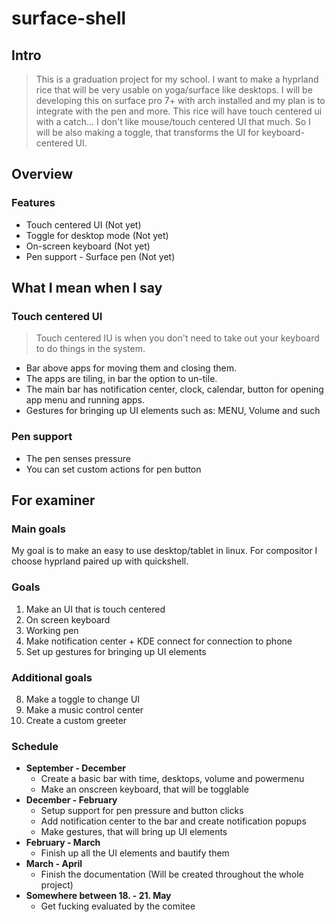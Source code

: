 # surface-shell
## Intro
> This is a graduation project for my school. I want to make a hyprland rice that will be very usable on yoga/surface like desktops. I will be developing this on surface pro 7+ with arch installed and my plan is to integrate with the pen and more. This rice will have touch centered ui with a catch... I don't like mouse/touch centered UI that much. So I will be also making a toggle, that transforms the UI for keyboard-centered UI.
## Overview
### Features 
- Touch centered UI (Not yet)
- Toggle for desktop mode (Not yet)
- On-screen keyboard (Not yet)
- Pen support - Surface pen (Not yet)
## What I mean when I say
### Touch centered UI

>  Touch centered IU is when you don't need to take out your keyboard to do things in the system.

- Bar above apps for moving them and closing them.
- The apps are tiling, in bar the option to un-tile.
- The main bar has notification center, clock, calendar, button for opening app menu and running apps.
- Gestures for bringing up UI elements such as: MENU, Volume and such
### Pen support
- The pen senses pressure
- You can set custom actions for pen button
## For examiner
### Main goals
My goal is to make an easy to use desktop/tablet in linux. For compositor I choose hyprland paired up with quickshell.
### Goals
1) Make an UI that is touch centered
2) On screen keyboard
3) Working pen
4) Make notification center + KDE connect for connection to phone
5) Set up gestures for bringing up UI elements
### Additional goals
8) Make a toggle to change UI
9) Make a music control center
10) Create a custom greeter
### Schedule
- **September - December**
  - Create a basic bar with time, desktops, volume and powermenu
  - Make an onscreen keyboard, that will be togglable
- **December - February**
  - Setup support for pen pressure and button clicks
  - Add notification center to the bar and create notification popups
  - Make gestures, that will bring up UI elements
- **February - March**
  - Finish up all the UI elements and bautify them
- **March - April**
  - Finish the documentation (Will be created throughout the whole project)
- **Somewhere between 18. - 21. May**
  - Get fucking evaluated by the comitee
